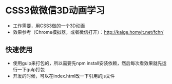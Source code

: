 # CSS3做微信3D动画学习

- 工作需要，用CSS3做的一个3D动画
- 效果参考（Chrome模拟器，或者微信打开）：http://kaige.homyit.net/fchr/

## 快速使用

- 使用gulp来打包的，所以需要先npm install安装依赖，然后每次看效果就先运行一下gulp打包
- 开发的时候，可以在index.html改一下引用的js文件

